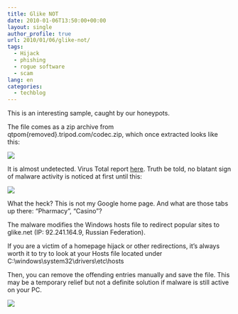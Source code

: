 ```yaml
---
title: Glike NOT
date: 2010-01-06T13:50:00+00:00
layout: single
author_profile: true
url: 2010/01/06/glike-not/
tags:
  - Hijack
  - phishing
  - rogue software
  - scam
lang: en
categories: 
  - techblog
---
```

This is an interesting sample, caught by our honeypots.

The file comes as a zip archive from qtpom{removed}.tripod.com/codec.zip, which once extracted looks like this:

![](/images/2010/01/codex.png)

It is almost undetected. Virus Total report [here](http://www.virustotal.com/analisis/bb6dbf7d160117c8811bc736838fc97936b3e8d4a32fe5136fafdb6f25eafe22-1262302661). Truth be told, no blatant sign of malware activity is noticed at first until this:

![](/images/2010/01/g5.png)

What the heck? This is not my Google home page. And what are those tabs up there: “Pharmacy”, “Casino”?

The malware modifies the Windows hosts file to redirect popular sites to glike.net (IP: 92.241.164.9, Russian Federation).

If you are a victim of a homepage hijack or other redirections, it’s always worth it to try to look at your Hosts file located under C:\\windows\\system32\\drivers\\etc\\hosts

Then, you can remove the offending entries manually and save the file. This may be a temporary relief but not a definite solution if malware is still active on your PC.

![](/images/2010/01/ips.png)